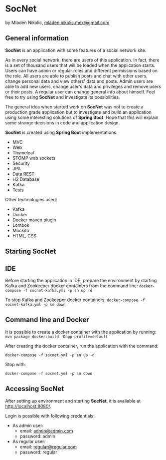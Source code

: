 # **SocNet**
by Mladen Nikolic, [mladen.nikolic.mex@gmail.com](mailto:mladen.nikolic.mex@gmail.com)

## General information
**SocNet** is an application with some features of a social network site.

As in every social network, there are users of this application.
In fact, there is a set of thousand users that will be loaded when the application starts.
Users can have admin or regular roles and different permissions based on the role.
All users are able to publish posts and chat with other users,
change personal data and view others' data and posts.
Admin users are able to add new users, change user's data and privileges and remove users or their posts.
A regular user can change general info about himself. Feel free to try using **SocNet** and investigate its possibilities.

The general idea when started work on **SocNet** was not to create a production grade application
but to investigate and build an application using some interesting solutions of **Spring Boot**.
Hope that this will explain some strange decisions in code and application design.


**SocNet** is created using **Spring Boot** implementations:

-   MVC
-   Web
-   Thymeleaf
-   STOMP web sockets
-   Security
-   JPA
-   Data REST
-   H2 Database
-   Kafka
-   Tests

Other technologies used:

-   Kafka
-   Docker
-   Docker maven plugin
-   Lombok
-   Mockito
-   HTML, CSS

## Starting **SocNet**

## IDE
Before starting the application in IDE, prepare the environment by starting Kafka and Zookeeper docker containers from the command line:
``docker-compose -f socnet-kafka.yml -p sn up -d``

To stop Kafka and Zookeeper docker containers:
``docker-compose -f socnet-kafka.yml -p sn down``

## Command line and Docker 

It is possible to create a docker container with the application by running:
``mvn package docker:build -Dapp-profile=default``

After creating the docker container, run the application with the command:

``docker-compose -f socnet.yml -p sn up -d``

Stop with:

``docker-compose -f socnet.yml -p sn down``

## Accessing **SocNet**

After setting up environment and starting **SocNet**, it is available at [http://localhost:8080/](http://localhost:8080/).

Login is possible with following credentials:

- As admin user:
    - email: admin@admin.com
    - password: admin
- As regular user:
    - email: regular@regular.com
    - password: regular